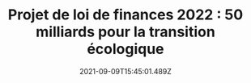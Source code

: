 ---
title: "Projet de loi de finances 2022 : 50 milliards pour la transition écologique"
date: 2021-09-09T15:45:01.489Z
description: "8 Md€ de budget pour les mobilités dont 6,9 Md€ pour les transports et infrastructures"
categories: 
  - veille
themes: 
  - action-publique
  - actualite-reglementaire
img: https://images.unsplash.com/photo-1558252100-d4fb123a1af7?ixid=MnwxMjA3fDB8MHxwaG90by1wYWdlfHx8fGVufDB8fHx8&ixlib=rb-1.2.1&auto=format&fit=crop&w=889&q=80
link: https://www.ecologie.gouv.fr/projet-loi-finances-2022-50-milliards-transition-ecologique
alt: Rame de métro
---